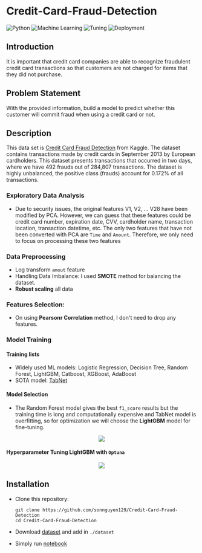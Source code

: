 # Credit-Card-Fraud-Detection

![Python](https://img.shields.io/badge/Python-3.8.10-blue.svg)
![Machine Learning](https://img.shields.io/badge/Machine%20Learning-LightGBM-orange)
![Tuning](https://img.shields.io/badge/Tuning-Optuna-red)
![Deployment](https://img.shields.io/badge/Dashboard-Plotly-purple)

## Introduction
It is important that credit card companies are able to recognize fraudulent credit card transactions so that customers are not charged for items that they did not purchase.

## Problem Statement
With the provided information, build a model to predict whether this customer will commit fraud when using a credit card or not.

## Description
This data set is [Credit Card Fraud Detection](https://www.kaggle.com/datasets/mlg-ulb/creditcardfraud) from Kaggle. The dataset contains transactions made by credit cards in September 2013 by European cardholders. This dataset presents transactions that occurred in two days, where we have 492 frauds out of 284,807 transactions. The dataset is highly unbalanced, the positive class (frauds) account for 0.172% of all transactions.

### Exploratory Data Analysis
* Due to security issues, the original features V1, V2, ... V28 have been modified by PCA. However, we can guess that these features could be credit card number, expiration date, CVV, cardholder name, transaction location, transaction datetime, etc.
The only two features that have not been converted with PCA are ```Time``` and ```Amount```. Therefore, we only need to focus on processing these two features

### Data Preprocessing
* Log transform ```amout``` feature
* Handling Data Imbalance: I used **SMOTE** method for balancing the dataset. 
* **Robust scaling** all data

### Features Selection:
* On using **Pearsonr Correlation** method, I don't need to drop any features.

### Model Training

#### Training lists
* Widely used ML models: Logistic Regression, Decision Tree, Random Forest, LightGBM, Catboost, XGBoost, AdaBoost
* SOTA model: [TabNet](https://arxiv.org/pdf/1908.07442.pdf)

#### Model Selection
* The Random Forest model gives the best ```f1_score``` results but the training time is long and computationally expensive and TabNet model is overfitting, so for optimization we will choose the **LightGBM** model for fine-tuning. 

<p align='center'>
    <img src='https://github.com/sonnguyen129/Credit-Card-Fraud-Detection/raw/main/docs/model-selection.png'/>
</p>

#### Hyperparameter Tuning **LightGBM** with ```Optuna```
<p align='center'>
    <img src='https://github.com/sonnguyen129/Credit-Card-Fraud-Detection/raw/main/docs/model-performance.png'/>
</p>

## Installation

* Clone this repository:
    ```shell
    git clone https://github.com/sonnguyen129/Credit-Card-Fraud-Detection
    cd Credit-Card-Fraud-Detection
    ```

* Download [dataset](https://www.kaggle.com/datasets/mlg-ulb/creditcardfraud) and add in ```./dataset``` 

* Simply run [notebook](notebook/Credit_Card_Fraud_Detection.ipynb)